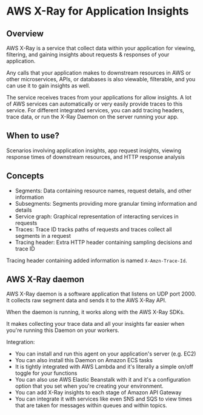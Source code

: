 # AWS X-Ray for Application Insights

## Overview

AWS X-Ray is a service that collect data within your application for viewing, filtering, and gaining insights about requests & responses of your application.

Any calls that your application makes
to downstream resources in AWS or other microservices,
APIs, or databases is also viewable, filterable,
and you can use it to gain insights as well.

The service receives traces from your applications for allow insights. A lot of AWS services can automatically
or very easily provide traces to this service. For different integrated services,
you can add tracing headers, trace data,
or run the X-Ray Daemon on the server running your app.

## When to use?

Scenarios involving application insights, app request insights, viewing response times of downstream resources, and HTTP response analysis

## Concepts

- Segments: Data containing resource names, request details, and other information
- Subsegments: Segments providing more granular timing information and details
- Service graph: Graphical representation of interacting services in requests
- Traces: Trace ID tracks paths of requests and traces collect all segments in a request
- Tracing header: Extra HTTP header containing sampling decisions and trace ID

Tracing header containing added information is named `X-Amzn-Trace-Id`.

## AWS X-Ray daemon

AWS X-Ray daemon is a software application that listens on UDP port 2000. It collects raw segment data and sends it to the AWS X-Ray API.

When the daemon is running, it works along with the AWS X-Ray SDKs.

It makes collecting your trace data and all your insights far easier when you're running this Daemon on your workers.

Integration:
- You can install and run this agent on your application's server (e.g. EC2)
- You can also install this Daemon on Amazon ECS tasks
- It is tightly integrated with AWS Lambda
and it's literally a simple on/off toggle
for your functions
- You can also use AWS Elastic Beanstalk with it
and it's a configuration option that you set
when you're creating your environment.
- You can add X-Ray insights to each stage of Amazon API Gateway
- You can integrate it with services
like even SNS and SQS to view times that are taken
for messages within queues and within topics.